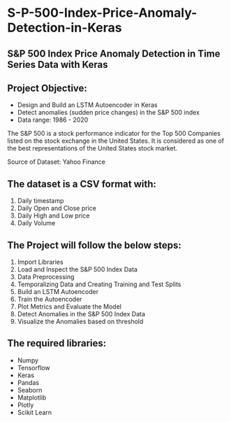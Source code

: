 # S-P-500-Index-Price-Anomaly-Detection-in-Keras

## S&P 500 Index Price Anomaly Detection in Time Series Data with Keras

## Project Objective:
- Design and Build an LSTM Autoencoder in Keras
- Detect anomalies (sudden price changes) in the S&P 500 index
- Data range: 1986 - 2020

The S&P 500 is a stock performance indicator for the Top 500 Companies listed on the stock exchange in the United States. 
It is considered as one of the best representations of the United States stock market.

Source of Dataset: Yahoo Finance

## The dataset is a CSV format with: 
1. Daily timestamp
2. Daily Open and Close price
3. Daily High and Low price
4. Daily Volume


## The Project will follow the below steps:
1. Import Libraries
2. Load and Inspect the S&P 500 Index Data
3. Data Preprocessing
4. Temporalizing Data and Creating Training and Test Splits
5. Build an LSTM Autoencoder
6. Train the Autoencoder
7. Plot Metrics and Evaluate the Model
8. Detect Anomalies in the S&P 500 Index Data
9. Visualize the Anomalies based on threshold

## The required libraries:
- Numpy
- Tensorflow
- Keras
- Pandas
- Seaborn
- Matplotlib
- Plotly
- Scikit Learn
